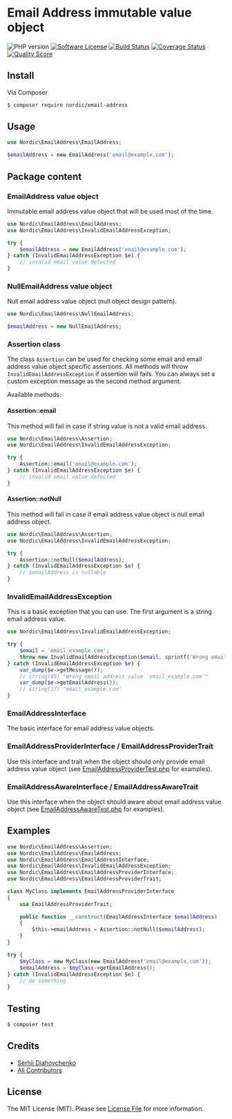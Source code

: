 # Email Address immutable value object

![PHP version][ico-php-version]
[![Software License][ico-license]](LICENSE.md)
[![Build Status][ico-travis]][link-travis]
[![Coverage Status][ico-scrutinizer]][link-scrutinizer]
[![Quality Score][ico-code-quality]][link-code-quality]

## Install

Via Composer

```bash
$ composer require nordic/email-address
```

## Usage

```php
use Nordic\EmailAddress\EmailAddress;

$emailAddress = new EmailAddress('email@example.com');
```

## Package content

### EmailAddress value object

Immutable email address value object that will be used most of the time.

```php
use Nordic\EmailAddress\EmailAddress;
use Nordic\EmailAddress\InvalidEmailAddressException;

try {
    $emailAddress = new EmailAddress('email@example.com');
} catch (InvalidEmailAddressException $e) {
    // invalid email value detected
}
```

### NullEmailAddress value object

Null email address value object (null object design pattern).

```php
use Nordic\EmailAddress\NullEmailAddress;

$emailAddress = new NullEmailAddress;
```

### Assertion class

The class `Assertion` can be used for checking some email and email address value object specific assertions. All methods will throw `InvalidEmailAddressException` if assertion will fails. You can always set a custom exception message as the second method argument.

Available methods:

#### Assertion::email

This method will fail in case if string value is not a valid email address.

```php
use Nordic\EmailAddress\Assertion;
use Nordic\EmailAddress\InvalidEmailAddressException;

try {
    Assertion::email('email@example.com');
} catch (InvalidEmailAddressException $e) {
    // invalid email value detected
}
```

#### Assertion::notNull

This method will fail in case if email address value object is null email address object.

```php
use Nordic\EmailAddress\Assertion;
use Nordic\EmailAddress\InvalidEmailAddressException;

try {
    Assertion::notNull($emailAddress);
} catch (InvalidEmailAddressException $e) {
    // $emailAddress is nullable
}
```

### InvalidEmailAddressException

This is a basic exception that you can use. The first argument is a string email address value.

```php
use Nordic\EmailAddress\InvalidEmailAddressException;

try {
    $email = 'email_example.com';
    throw new InvalidEmailAddressException($email, sprintf('Wrong email address value `%s`', $email));
} catch (InvalidEmailAddressException $e) {
    var_dump($e->getMessage());
    // string(45) "Wrong email address value `email_example.com`"
    var_dump($e->getEmailAddress());
    // string(17) "email_example.com"
}
```

### EmailAddressInterface

The basic interface for email address value objects.

### EmailAddressProviderInterface / EmailAddressProviderTrait

Use this interface and trait when the object should only provide email address value object (see [EmailAddressProviderTest.php](tests/EmailAddressProviderTest.php) for examples).

### EmailAddressAwareInterface / EmailAddressAwareTrait

Use this interface when the object should aware about email address value object (see [EmailAddressAwareTest.php](tests/EmailAddressAwareTest.php) for examples).

## Examples

```php
use Nordic\EmailAddress\Assertion;
use Nordic\EmailAddress\EmailAddress;
use Nordic\EmailAddress\EmailAddressInterface;
use Nordic\EmailAddress\InvalidEmailAddressException;
use Nordic\EmailAddress\EmailAddressProviderInterface;
use Nordic\EmailAddress\EmailAddressProviderTrait;

class MyClass implements EmailAddressProviderInterface
{
    use EmailAddressProviderTrait;

    public function __construct(EmailAddressInterface $emailAddress)
    {
        $this->emailAddress = Assertion::notNull($emailAddress);
    }
}

try {
    $myClass = new MyClass(new EmailAddress('email@example.com'));
    $emailAddress = $myClass->getEmailAddress();
} catch (InvalidEmailAddressException $e) {
    // do something
}
```

## Testing

```bash
$ composer test
```

## Credits

- [Serhii Diahovchenko][link-author]
- [All Contributors][link-contributors]

## License

The MIT License (MIT). Please see [License File](LICENSE.md) for more information.

[ico-php-version]: https://img.shields.io/travis/php-v/nordic-alliance/email-address.svg?style=flat-square
[ico-license]: https://img.shields.io/badge/license-MIT-brightgreen.svg?style=flat-square
[ico-travis]: https://img.shields.io/travis/nordic-alliance/email-address/master.svg?style=flat-square
[ico-scrutinizer]: https://img.shields.io/scrutinizer/coverage/g/nordic-alliance/email-address.svg?style=flat-square
[ico-code-quality]: https://img.shields.io/scrutinizer/g/nordic-alliance/email-address.svg?style=flat-square

[link-travis]: https://travis-ci.org/nordic-alliance/email-address
[link-scrutinizer]: https://scrutinizer-ci.com/g/nordic-alliance/email-address/code-structure
[link-code-quality]: https://scrutinizer-ci.com/g/nordic-alliance/email-address
[link-author]: https://github.com/DyaGa
[link-contributors]: ../../contributors
